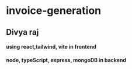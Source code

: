 # invoice-generation
## Divya raj
#### using react,tailwind, vite in frontend
#### node, typeScript, express, mongoDB in backend 
